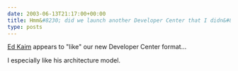 ```yaml
---
date: 2003-06-13T21:17:00+00:00
title: Hmm&#8230; did we launch another Developer Center that I didn&#8217;t know about?
type: posts
---
```

[Ed Kaim](http://blogs.gotdotnet.com/edkaim/) appears to "like" our new Developer Center format...

I especially like his architecture model.
